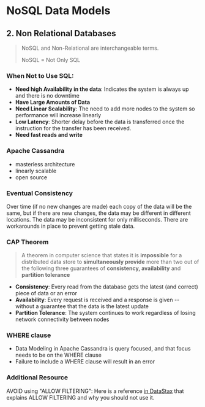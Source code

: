 # NoSQL Data Models



## 2. Non Relational Databases

> NoSQL and Non-Relational are interchangeable terms.
>
> NoSQL = Not Only SQL



### When Not to Use SQL:

- **Need high Availability in the data**: Indicates the system is always up and there is no downtime
- **Have Large Amounts of Data**
- **Need Linear Scalability**: The need to add more nodes to the system so performance will increase linearly
- **Low Latency**: Shorter delay before the data is transferred once the instruction for the transfer has been received.
- **Need fast reads and write**

### 

### Apache Cassandra

- masterless architecture
- linearly scalable
- open source



### Eventual Consistency

Over time (if no new changes are made) each copy of the data will be the same, but if there are new changes, the data may be different in different locations. The data may be inconsistent for only milliseconds. There are workarounds in place to prevent getting stale data.





### CAP Theorem

> A theorem in computer science that states it is **impossible** for a distributed data store to **simultaneously provide** more than two out of the following three guarantees of **consistency, availability** and **partition tolerance**

- **Consistency**: Every read from the database gets the latest (and correct) piece of data or an error
- **Availability**: Every request is received and a response is given -- without a guarantee that the data is the latest update
- **Partition Tolerance**: The system continues to work regardless of losing network connectivity between nodes



### WHERE clause

- Data Modeling in Apache Cassandra is query focused, and that focus needs to be on the WHERE clause
- Failure to include a WHERE clause will result in an error

### Additional Resource

AVOID using "ALLOW FILTERING": Here is a reference [in DataStax](https://www.datastax.com/dev/blog/allow-filtering-explained-2) that explains ALLOW FILTERING and why you should not use it.